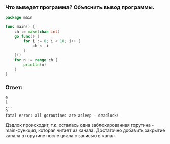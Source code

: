 ### Что выведет программа? Объяснить вывод программы.

```go
package main

func main() {
	ch := make(chan int)
	go func() {
		for i := 0; i < 10; i++ {
			ch <- i
		}
	}()
	for n := range ch {
		println(n)
	}
}
```

### Ответ:
```
0
1
...
9
fatal error: all goroutines are asleep - deadlock!
```

Дэдлок происходит, т.к. осталась одна заблокированная горутина - main-функция, которая читает из канала. Достаточно добавить закрытие канала в горутине после цикла с записью в канал.